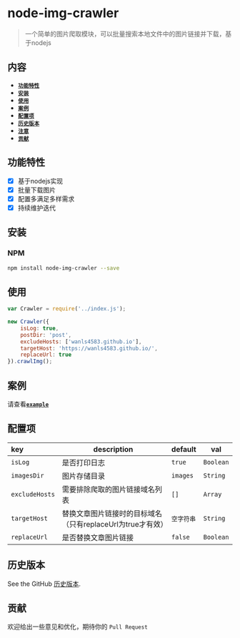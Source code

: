 # node-img-crawler
> 一个简单的图片爬取模块，可以批量搜索本地文件中的图片链接并下载，基于nodejs

## 内容

- [**`功能特性`**](#功能特性)
- [**`安装`**](#安装)
- [**`使用`**](#使用)
- [**`案例`**](#使用)
- [**`配置项`**](#配置项)   
- [**`历史版本`**](#历史版本)
- [**`注意`**](#注意)
- [**`贡献`**](#贡献)


## 功能特性
* [x] 基于nodejs实现
* [x] 批量下载图片
* [x] 配置多满足多样需求
* [x] 持续维护迭代

## 安装

### NPM

```bash
npm install node-img-crawler --save
```

## 使用

```js
var Crawler = require('../index.js');

new Crawler({
	isLog: true,
	postDir: 'post',
	excludeHosts: ['wanls4583.github.io'],
	targetHost: 'https://wanls4583.github.io/',
	replaceUrl: true
}).crawlImg();
```

## 案例
请查看[**`example`**](https://github.com/wanls4583/node-img-crawler/tree/master/example)

## 配置项
|key|description|default|val|
|:---|---|---|---|
|`isLog`|是否打印日志|`true`|`Boolean`|
|`imagesDir`|图片存储目录|`images`|`String`|
|`excludeHosts`|需要排除爬取的图片链接域名列表|`[]`|`Array`|
|`targetHost`|替换文章图片链接时的目标域名（只有replaceUrl为true才有效）|`空字符串`|`String`|
|`replaceUrl`|是否替换文章图片链接|`false`|`Boolean`|


## 历史版本
See the GitHub [历史版本](https://github.com/wanls4583/vue-infinite-auto-scroll/releases).


## 贡献
欢迎给出一些意见和优化，期待你的 `Pull Request`